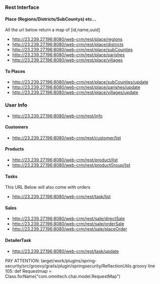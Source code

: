 
### Rest Interface ###
#### Place (Regions/Districts/SubCountys) etc... ####

All the url below return a map of [id,name,uuid]

- http://23.239.27.196:8080/web-crm/rest/place/regions
- http://23.239.27.196:8080/web-crm/rest/place/districts
- http://23.239.27.196:8080/web-crm/rest/place/subCounties
- http://23.239.27.196:8080/web-crm/rest/place/parishes
- http://23.239.27.196:8080/web-crm/rest/place/villages

#### To Places 
- http://23.239.27.196:8080/web-crm/rest/place/subCounties/update
- http://23.239.27.196:8080/web-crm/rest/place/parishes/update
- http://23.239.27.196:8080/web-crm/rest/place/villages/update

### User Info
- http://23.239.27.196:8080/web-crm/rest/info

#### Customers

- http://23.239.27.196:8080/web-crm/rest/customer/list


#### Products
- http://23.239.27.196:8080/web-crm/rest/product/list
- http://23.239.27.196:8080/web-crm/rest/productGroup/list


#### Tasks
This URL Below will also come with orders
- http://23.239.27.196:8080/web-crm/rest/task/list

#### Sales
- http://23.239.27.196:8080/web-crm/rest/sale/directSale
- http://23.239.27.196:8080/web-crm/rest/sale/orderSale
- http://23.239.27.196:8080/web-crm/rest/sale/placeOrder

#### DetailerTask
- http://23.239.27.196:8080/web-crm/rest/task/update


PAY ATTENTION:
target/work/plugins/spring-security/src/groovy/grails/plugin/springsecurity/ReflectionUtils.groovy line 105:
	def Requestmap = Class.forName("com.omnitech.chai.model.RequestMap")





 




